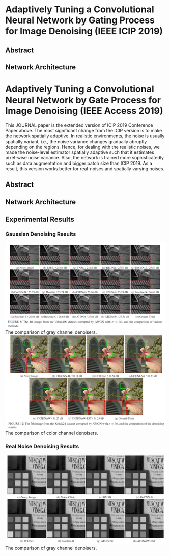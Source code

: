 # Adaptively Tuning a Convolutional Neural Network by Gating Process for Image Denoising (IEEE ICIP 2019)
## Abstract
## Network Architecture

# Adaptively Tuning a Convolutional Neural Network by Gate Process for Image Denoising (IEEE Access 2019)
This JOURNAL paper is the extended version of ICIP 2019 Conference Paper above. 
The most significant change from the ICIP version is to make the network spatially adaptive. In realistic environments, the noise is usually spatially variant, i.e., the noise variance changes gradually abruptly depending on the regions. Hence, for dealing with the realistic noises, we made the noise-level estimator spatially adaptive such that it estimates pixel-wise noise variance. Also, the network is trained more sophisticatedly such as data augmentation and bigger patch size than ICIP 2019. As a result, this version works better for real-noises and spatially varying noises.

## Abstract
## Network Architecture
## Experimental Results

### Gaussian Denoising Results
<img src = "/figs/figure_gaussian_gray.PNG" width="900">
The comparison of gray channel denoisers. 

<img src = "/figs/figure_gaussian_color.PNG" width="900">
The comparison of color channel denoisers. 

### Real Noise Denoising Results
<img src = "/figs/figure_real.PNG" width="900">
The comparison of gray channel denoisers. 
